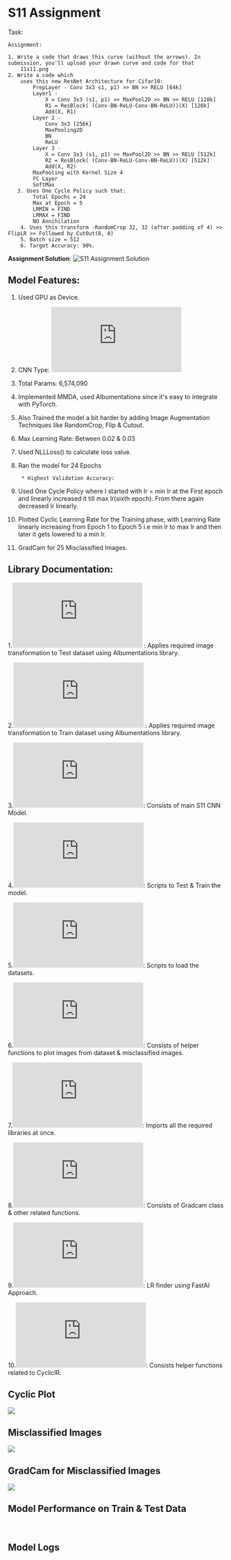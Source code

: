 # S11 Assignment

Task: 


    Assignment:

    1. Write a code that draws this curve (without the arrows). In submission, you'll upload your drawn curve and code for that
        11s11.png
    2. Write a code which
        uses this new ResNet Architecture for Cifar10:
            PrepLayer - Conv 3x3 s1, p1) >> BN >> RELU [64k]
            Layer1 -
                X = Conv 3x3 (s1, p1) >> MaxPool2D >> BN >> RELU [128k]
                R1 = ResBlock( (Conv-BN-ReLU-Conv-BN-ReLU))(X) [128k] 
                Add(X, R1)
            Layer 2 -
                Conv 3x3 [256k]
                MaxPooling2D
                BN
                ReLU
            Layer 3 -
                X = Conv 3x3 (s1, p1) >> MaxPool2D >> BN >> RELU [512k]
                R2 = ResBlock( (Conv-BN-ReLU-Conv-BN-ReLU))(X) [512k]
                Add(X, R2)
            MaxPooling with Kernel Size 4
            FC Layer 
            SoftMax
       3. Uses One Cycle Policy such that:
            Total Epochs = 24
            Max at Epoch = 5
            LRMIN = FIND
            LRMAX = FIND
            NO Annihilation
        4. Uses this transform -RandomCrop 32, 32 (after padding of 4) >> FlipLR >> Followed by CutOut(8, 8)
        5. Batch size = 512
        6. Target Accuracy: 90%. 
       

**Assignment Solution**: ![S11 Assignment Solution]()



## **Model Features:**

1. Used GPU as Device.
2. CNN Type: ![customNet](https://github.com/Gilf641/EVA4/blob/master/S11/evaLibrary/customNet.py)
3. Total Params: 6,574,090
4. Implemented MMDA, used Albumentations since it's easy to integrate with PyTorch.
5. Also Trained the model a bit harder by adding Image Augmentation Techniques like RandomCrop, Flip & Cutout.  
6. Max Learning Rate: Between 0.02 & 0.03
7. Used NLLLoss() to calculate loss value.
8. Ran the model for 24 Epochs 

        * Highest Validation Accuracy: 
        
9. Used One Cycle Policy where I started with lr = min lr at the First epoch and linearly increased it till max lr(sixth epoch). From there again decreased lr linearly.
10. Plotted Cyclic Learning Rate for the Training phase, with Learning Rate linearly increasing from Epoch 1 to Epoch 5 i.e min lr to max lr and then later it gets lowered to a min lr.
11. GradCam for 25 Misclassified Images.

## **Library Documentation:**

1.![AlbTestTransforms.py](https://github.com/Gilf641/EVA4/blob/master/S11/evaLibrary/AlbTestTransforms.py) : Applies required image transformation to Test dataset using Albumentations library.

2.![AlbTrainTransforms.py](https://github.com/Gilf641/EVA4/blob/master/S11/evaLibrary/AlbTrainTransforms.py) : Applies required image transformation to Train dataset using Albumentations library.

3.![customNet.py](https://github.com/Gilf641/EVA4/blob/master/S11/evaLibrary/customNet.py): Consists of main S11 CNN Model.

4.![execute.py](https://github.com/Gilf641/EVA4/blob/master/S11/evaLibrary/execute.py): Scripts to Test & Train the model.

5.![DataLoaders.py](https://github.com/Gilf641/EVA4/blob/master/S11/evaLibrary/DataLoaders.py): Scripts to load the datasets.

6.![displayData.py](https://github.com/Gilf641/EVA4/blob/master/S11/evaLibrary/displayData.py): Consists of helper functions to plot images from dataset & misclassified images.

7.![rohan_library](https://github.com/Gilf641/EVA4/blob/master/S11/evaLibrary/rohan_library.py): Imports all the required libraries at once.

8.![Gradcam](https://github.com/Gilf641/EVA4/blob/master/S11/evaLibrary/Gradcam.py): Consists of Gradcam class & other related functions.

9.![LR Finder](https://github.com/Gilf641/EVA4/blob/master/S11/evaLibrary/LR_Finder.py): LR finder using FastAI Approach.

10.![cyclicLR](https://github.com/Gilf641/EVA4/blob/master/S11/evaLibrary/cyclicLR.py): Consists helper functions related to CycliclR.


## **Cyclic Plot**
![](https://github.com/Gilf641/EVA4/blob/master/S11/Images/Misclassified%20Images.png)


## **Misclassified Images**
![](https://github.com/Gilf641/EVA4/blob/master/S11/Images/clr_plot.png)
## **GradCam for Misclassified Images**
![](https://github.com/Gilf641/EVA4/blob/master/S10/Images/GradCamPlot.jpeg)


## Model Performance on Train & Test Data
![]()
![]()

## Model Logs
